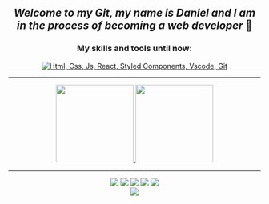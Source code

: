 ## <div align="center">*Welcome to my Git, my name is Daniel and I am in the process of becoming a web developer* 🐢


<div align="center">
<h3><strong>My skills and tools until now:</strong></h3> 
<a href="#">
<img src ="https://skillicons.dev/icons?i=html,css,js,react,styledcomponents,visualstudio,git" alt="Html, Css, Js, React, Styled Components, Vscode, Git">
</a>
</div>
<hr>
    
<div align="center">
<a href="https://github.com/jocad7">
<img height="155px" src="https://github-readme-stats-mu-one-78.vercel.app/api?username=jocad7&show_icons=true&theme=tokyonight&include_all_commits=true&count_private=true&hide_border=true"/>
<img height="155px" src="https://github-readme-stats-mu-one-78.vercel.app/api/top-langs/?username=jocad7&layout=compact&theme=tokyonight&hide_border=true"/>  
</div> 
<hr>  
<div align="center"> 
<a href="https://www.reddit.com/user/Jacod7" target="_blank"><img src="https://img.shields.io/badge/Reddit-%23FF4500.svg?style=for-the-badge&logo=Reddit&logoColor=white" target="_blank"></a>
<a href="https://www.instagram.com/valiantd7/" target="_blank"><img src="https://img.shields.io/badge/-Instagram-%23E4405F?style=for-the-badge&logo=instagram&logoColor=purple" target="_blank"></a>
<a href="https://twitter.com/Stoic_Cstllo" target="_blank"><img src="https://img.shields.io/badge/Twitter-1DA1F2?style=for-the-badge&logo=twitter&logoColor=gray"target=_blank"></a>
<a href="https://www.freecodecamp.org/JoseDanielC" target="_blank"><img src="https://img.shields.io/badge/Freecodecamp-%23123.svg?&style=for-the-badge&logo=freecodecamp&logoColor=white"></a>
<a href="https://www.linkedin.com/in/j-daniel-castillo-38537122a" target="_blank"><img src="https://img.shields.io/badge/LinkedIn-0077B5?style=for-the-badge&logo=linkedin&logoColor=white" target="_blank"></a>
</br>
    <a href="https://www.codewars.com/users/Jocad7" target="_blank"><img src="https://www.codewars.com/users/Jocad7/badges/large"></a>
</div>



    
